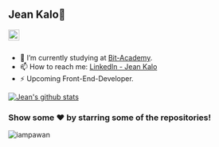 ## Jean Kalo👋

<a href="https://linkedin.com/in/imthepk">
  <img align="left" alt="Pawan's Linkdein" width="22px" src="https://cdn.jsdelivr.net/npm/simple-icons@v3/icons/linkedin.svg" />
</a>

<br/>
<br/>


- 🔭 I’m currently studying at [Bit-Academy](https://www.bit-academy.nl/).
- 📫 How to reach me: [LinkedIn - Jean Kalo](https://www.linkedin.com/in/jean-kalo-04b3391b8/)
- ⚡ Upcoming Front-End-Developer.

<a href="https://github.com/iampawan">
 <img align="center" src="https://github-readme-stats.vercel.app/api?username=jeancoding&show_icons=true&theme=dark&line_height=27" alt="Jean's github stats"/>
</a>
<div align="center">
  <div align="left"><h3> Show some ❤️ by starring some of the repositories!</h3></div>
</div>


<p align="left"> <img src="https://komarev.com/ghpvc/?username=JeanCoding&label=Views&color=brightgreen&style=flat" alt="iampawan" /> </p>
